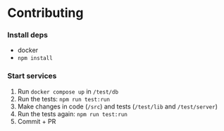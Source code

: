 # Contributing

### Install deps

- docker
- `npm install`

### Start services

1. Run `docker compose up` in `/test/db`
2. Run the tests: `npm run test:run`
3. Make changes in code (`/src`) and tests (`/test/lib` and `/test/server`)
4. Run the tests again: `npm run test:run`
5. Commit + PR